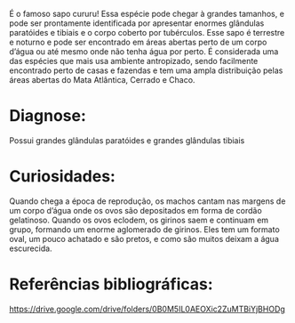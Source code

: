﻿É o famoso sapo cururu! Essa espécie pode chegar à grandes tamanhos, e pode ser prontamente identificada por apresentar enormes <glossario>glândulas paratóides</glossario> e <glossario>tibiais</glossario> e o corpo coberto por tubérculos. Esse sapo é terrestre e noturno e pode ser encontrado em áreas abertas perto de um corpo d’água ou até mesmo onde não tenha água por perto.
É considerada uma das espécies que mais usa ambiente antropizado, sendo facilmente encontrado perto de casas e fazendas e tem uma ampla distribuição pelas áreas abertas do Mata Atlântica, Cerrado e Chaco.


# Diagnose:
Possui grandes glândulas paratóides e grandes glândulas tibiais


# Curiosidades:
Quando chega a época de reprodução, os machos cantam nas margens de um corpo d’água onde os ovos são depositados em forma de cordão gelatinoso. Quando os ovos eclodem, os girinos saem e continuam em grupo, formando um enorme aglomerado de girinos. Eles tem um formato oval, um pouco achatado e são pretos, e como são muitos deixam a água escurecida.


# Referências bibliográficas:
https://drive.google.com/drive/folders/0B0M5IL0AEOXic2ZuMTBiYjBHODg